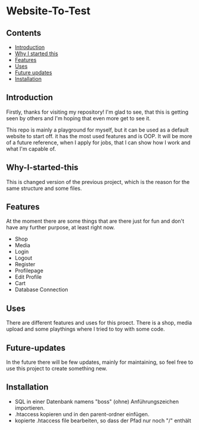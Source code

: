 # Website-To-Test 

## Contents
- [Introduction](#ntroduction) 
- [Why I started this](#why-i-started-this) 
- [Features](#features) 
- [Uses](#uses)
- [Future updates](#future-updates) 
- [Installation](#installation)


## Introduction 
Firstly, thanks for visiting my repository! I'm glad to see, that this is getting seen by others and I'm hoping that even more get to see it. 

This repo is mainly a playground for myself, but it can be used as a default website to start off. it has the most used features and is OOP. It will be more of a future reference, when I apply for jobs, that I can show how I work and what I'm capable of. 

## Why-I-started-this
This is changed version of the previous project, which is the reason for the same structure and some files. 

## Features 
At the moment there are some things that are there just for fun and don't have any further purpose, at least right now. 

- Shop
- Media
- Login
- Logout
- Register
- Profilepage
- Edit Profile
- Cart
- Database Connection

## Uses
There are different features and uses for this proect. There is a shop, media upload and some playthings where I tried to toy with some code. 

## Future-updates
In the future there will be few updates, mainly for maintaining, so feel free to use this project to create something new. 

## Installation
- SQL in einer Datenbank namens "boss" (ohne) Anführungszeichen importieren.
- .htaccess kopieren und in den parent-ordner einfügen. 
- kopierte .htaccess file bearbeiten, so dass der Pfad nur noch "/" enthält
